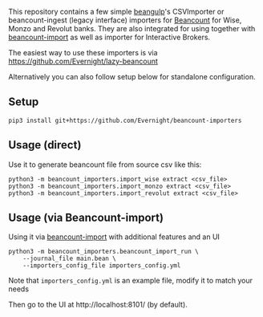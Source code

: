 This repository contains a few simple [beangulp](https://github.com/beancount/beangulp)'s CSVImporter or beancount-ingest (legacy interface) importers for [Beancount](https://github.com/beancount/beancount) for Wise, Monzo and Revolut banks.
They are also integrated for using together with [beancount-import](https://github.com/jbms/beancount-import) as well as importer for Interactive Brokers.

The easiest way to use these importers is via https://github.com/Evernight/lazy-beancount

Alternatively you can also follow setup below for standalone configuration.

## Setup
```
pip3 install git+https://github.com/Evernight/beancount-importers
```

## Usage (direct)
Use it to generate beancount file from source csv like this:

    python3 -m beancount_importers.import_wise extract <csv_file>
    python3 -m beancount_importers.import_monzo extract <csv_file>
    python3 -m beancount_importers.import_revolut extract <csv_file>

## Usage (via Beancount-import)
Using it via [beancount-import](https://github.com/jbms/beancount-import) with additional features and an UI

    python3 -m beancount_importers.beancount_import_run \
        --journal_file main.bean \
        --importers_config_file importers_config.yml

Note that ```importers_config.yml``` is an example file, modify it to match your needs

Then go to the UI at http://localhost:8101/ (by default).
